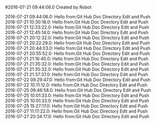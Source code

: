 #2016-07-21 09:44:06.0 Created by Robot

2016-07-21 09:44:06.0: Hello from:Git Hub Doc Directory Edit and Push
2016-07-21 10:30:18.0: Hello from:Git Hub Doc Directory Edit and Push
2016-07-21 12:33:22.0: Hello from:Git Hub Doc Directory Edit and Push
2016-07-21 12:45:14.0: Hello from:Git Hub Doc Directory Edit and Push
2016-07-21 20:12:32.0: Hello from:Git Hub Doc Directory Edit and Push
2016-07-21 20:22:29.0: Hello from:Git Hub Doc Directory Edit and Push
2016-07-21 20:44:03.0: Hello from:Git Hub Doc Directory Edit and Push
2016-07-21 20:55:52.0: Hello from:Git Hub Doc Directory Edit and Push
2016-07-21 21:16:40.0: Hello from:Git Hub Doc Directory Edit and Push
2016-07-21 21:35:32.0: Hello from:Git Hub Doc Directory Edit and Push
2016-07-21 21:35:32.0: Hello from:Git Hub Doc Directory Edit and Push
2016-07-21 21:37:37.0: Hello from:Git Hub Doc Directory Edit and Push
2016-07-22 09:29:47.0: Hello from:Git Hub Doc Directory Edit and Push
2016-07-22 10:11:12.0: Hello from:Git Hub Doc Directory Edit and Push
2016-07-25 09:46:58.0: Hello from:Git Hub Doc Directory Edit and Push
2016-07-25 10:01:33.0: Hello from:Git Hub Doc Directory Edit and Push
2016-07-25 10:01:33.0: Hello from:Git Hub Doc Directory Edit and Push
2016-07-25 15:27:17.0: Hello from:Git Hub Doc Directory Edit and Push
2016-07-27 11:17:22.0: Hello from:Git Hub Doc Directory Edit and Push
2016-07-27 20:34:17.0: Hello from:Git Hub Doc Directory Edit and Push